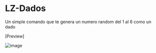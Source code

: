 # LZ-Dados

Un simple comando que te genera un numero random del 1 al 6 como un dado

[Preview]

![image](https://user-images.githubusercontent.com/94126308/163026605-ad424972-2c56-4b2a-89bb-5b052e13fb88.png)
